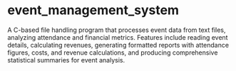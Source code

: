 # event_management_system
A  C-based file handling program that processes event data from text files, analyzing attendance and financial metrics. Features include reading event details, calculating revenues, generating formatted reports with attendance figures, costs, and revenue calculations, and producing comprehensive statistical summaries for event analysis.
